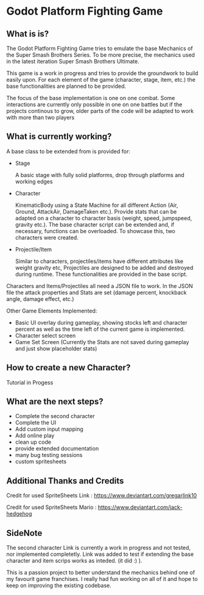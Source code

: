 # Godot Platform Fighting Game
## What is is?
The Godot Platform Fighting Game tries to emulate the base Mechanics of the Super Smash Brothers Series.
To be more precise, the mechanics used in the latest iteration Super Smash Brothers Ultimate.

This game is a work in progress and tries to provide the groundwork to build easily upon. For each element of the game (character, stage, item, etc.) 
the base functionalities are planned to be provided. 

The focus of the base implementation is one on one combat. Some interactions are currently only possible in one on one battles but if the projects continous 
to grow, older parts of the code will be adapted to work with more than two players

## What is currently working?
A base class to be extended from is provided for:
* Stage 

   A basic stage with fully solid platforms, drop through platforms and working edges  
* Character
   
   KinematicBody using a State Machine for all different Action (Air, Ground, AttackAir, DamageTaken etc.). Provide stats that can be adapted on a character to character 
   basis (weight, speed, jumpspeed, gravity etc.). The base character script can be extended and, if necessary, functions can be overloaded. To showcase this, two characters 
   were created. 
   
* Projectile/Item
   
   Similar to characters, projectiles/items have different attributes like weight gravity etc, Projectiles are designed to be added and destroyed during runtime. These 
   functionalities are provided in the base script. 


Characters and Items/Projectiles all need a JSON file to work. In the JSON file the attack properties and Stats are set (damage percent, knockback angle, damage effect, etc.)

Other Game Elements Implemented:
* Basic UI overlay during gameplay, showing stocks left and character percent as well as the time left of the current game is implemented. 
* Character select screen 
* Game Set Screen (Currently the Stats are not saved during gameplay and just show placeholder stats)
   
## How to create a new Character?
Tutorial in Progess

## What are the next steps? 
* Complete the second character
* Complete the UI 
* Add custom input mapping
* Add online play
* clean up code
* provide extended documentation 
* many bug testing sessions
* custom spritesheets 

## Additional Thanks and Credits
Credit for used SpriteSheets Link : https://www.deviantart.com/gregarlink10

Credit for used SpriteSheets Mario : https://www.deviantart.com/jack-hedgehog

## SideNote
The second character Link is currently a work in progress and not tested, nor implemented completetly. Link was added to test if extending the base character and item scrips
works as inteded. (it did :) ). 


This is a passion project to better understand the mechanics behind one of my favourit game franchises. I really had fun working on all of it and hope to keep on improving
the existing codebase. 
